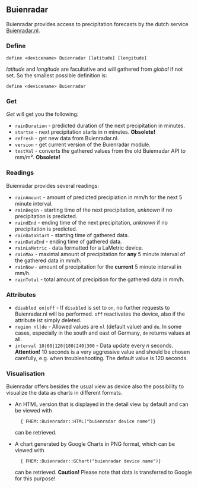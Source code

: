 <span id="Buienradar" />

## Buienradar
Buienradar provides access to precipitation forecasts by the dutch service [Buienradar.nl](https://www.buienradar.nl).

<span id="Buienradardefine"></span>
### Define
    define <devicename> Buienradar [latitude] [longitude]

<var>latitude</var> and <var>longitude</var> are facultative and will gathered from <var>global</var> if not set.
So the smallest possible definition is:

    define <devicename> Buienradar
  
<span id="Buienradarget" />  

### Get
<var>Get</var> will get you the following:

* ``rainDuration``  - predicted duration of the next precipitation in minutes.
* ``startse``       - next precipitation starts in <var>n</var> minutes. **Obsolete!**
* ``refresh``       - get new data from Buienradar.nl.
* ``version``       - get current version of the Buienradar module.
* ``testVal``       - converts the gathered values from the old Buienradar <abbr>API</abbr> to mm/m². **Obsolete!**

<span id="Buienradarreadings" />  

### Readings
Buienradar provides several readings:
* ``rainAmount``    - amount of predicted precipiation in mm/h for the next 5 minute interval.
* ``rainBegin``     - starting time of the next precipitation, <var>unknown</var> if no precipitation is predicted.
* ``raindEnd``      - ending time of the next precipitation, <var>unknown</var> if no precipitation is predicted.
* ``rainDataStart`` - starting time of gathered data.
* ``rainDataEnd``   - ending time of gathered data.
* ``rainLaMetric``  - data formatted for a LaMetric device.
* ``rainMax``       - maximal amount of precipitation for **any** 5 minute interval of the gathered data in mm/h.
* ``rainNow``       - amount of precipitation for the **current** 5 minute interval in mm/h.
* ``rainTotal``     - total amount of precipition for the gathered data in mm/h.

<span id="Buienradarattr" />

### Attributes
* <a name="disabled"></a> ``disabled on|off``   - If ``disabled`` is set to `on`, no further requests to Buienradar.nl will be performed. ``off`` reactivates the device, also if the attribute ist simply deleted.
* <a name="region"></a> ``region nl|de`` - Allowed values are ``nl`` (default value) and ``de``. In some cases, especially in the south and east of Germany, ``de`` returns values at all.
* <a name="interval"></a> ``interval 10|60|120|180|240|300`` - Data update every <var>n</var> seconds. **Attention!** 10 seconds is a very aggressive value and should be chosen carefully,  <abbr>e.g.</abbr> when troubleshooting. The default value is 120 seconds.  

### Visualisation
Buienradar offers besides the usual view as device also the possibility to visualize the data as charts in different formats.
* An HTML version that is displayed in the detail view by default and can be viewed with 
    
        { FHEM::Buienradar::HTML("buienradar device name")}

    can be retrieved.
    
* A chart generated by Google Charts in <abbr>PNG</abbr> format, which can be viewed with

        { FHEM::Buienradar::GChart("buienradar device name")}
        
    can be retrieved. **Caution!** Please note that data is transferred to Google for this purpose!